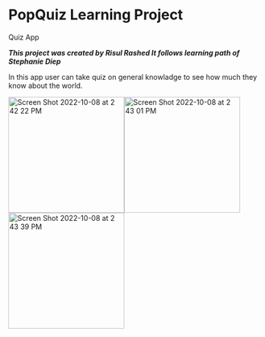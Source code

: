 # PopQuiz Learning Project
Quiz App

***This project was created by Risul Rashed
It follows learning path of Stephanie Diep***

In this app user can take quiz on general knowladge to see how much they know about the world.

<img width="230" alt="Screen Shot 2022-10-08 at 2 42 22 PM" src="https://user-images.githubusercontent.com/108306204/194722825-89c00ebc-0f74-48cd-b526-fa4b57871938.png"><img width="230" alt="Screen Shot 2022-10-08 at 2 43 01 PM" src="https://user-images.githubusercontent.com/108306204/194722826-af6f4b15-7326-4a48-89e2-861e336a0af5.png">
<img width="230" alt="Screen Shot 2022-10-08 at 2 43 39 PM" src="https://user-images.githubusercontent.com/108306204/194722827-44f27a58-1ead-4a08-99a4-4cbe7adeee46.png">
